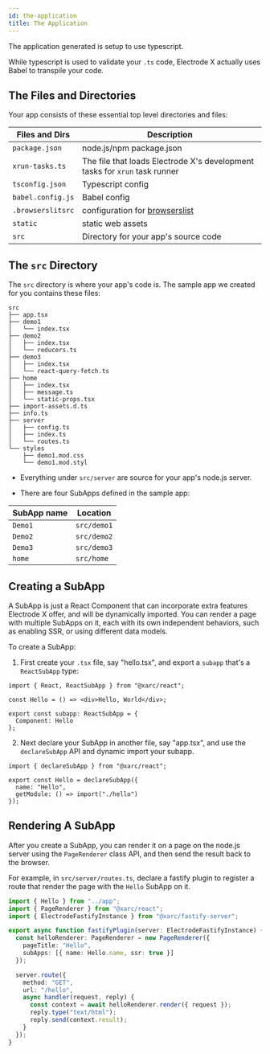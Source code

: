 ```yaml
---
id: the-application
title: The Application
---
```


The application generated is setup to use typescript.

While typescript is used to validate your `.ts` code, Electrode X actually uses Babel to transpile your code.

## The Files and Directories

Your app consists of these essential top level directories and files:

| Files and Dirs    | Description                                                                |
| ----------------- | -------------------------------------------------------------------------- |
| `package.json`    | node.js/npm package.json                                                   |
| `xrun-tasks.ts`   | The file that loads Electrode X's development tasks for `xrun` task runner |
| `tsconfig.json`   | Typescript config                                                          |
| `babel.config.js` | Babel config                                                               |
| `.browserslitsrc` | configuration for [browserslist]                                           |
| `static`          | static web assets                                                          |
| `src`             | Directory for your app's source code                                       |

## The `src` Directory

The `src` directory is where your app's code is. The sample app we created for you contains these files:

```
src
├── app.tsx
├── demo1
│   └── index.tsx
├── demo2
│   ├── index.tsx
│   └── reducers.ts
├── demo3
│   ├── index.tsx
│   └── react-query-fetch.ts
├── home
│   ├── index.tsx
│   ├── message.ts
│   └── static-props.tsx
├── import-assets.d.ts
├── info.ts
├── server
│   ├── config.ts
│   ├── index.ts
│   └── routes.ts
└── styles
    ├── demo1.mod.css
    └── demo1.mod.styl
```

- Everything under `src/server` are source for your app's node.js server.

- There are four SubApps defined in the sample app:

| SubApp name | Location    |
| ----------- | ----------- |
| `Demo1`     | `src/demo1` |
| `Demo2`     | `src/demo2` |
| `Demo3`     | `src/demo3` |
| `home`      | `src/home`  |

## Creating a SubApp

A SubApp is just a React Component that can incorporate extra features Electrode X offer, and will be dynamically imported. You can render a page with multiple SubApps on it, each with its own independent behaviors, such as enabling SSR, or using different data models.

To create a SubApp:

1. First create your `.tsx` file, say "hello.tsx", and export a `subapp` that's a `ReactSubApp` type:

```tsx
import { React, ReactSubApp } from "@xarc/react";

const Hello = () => <div>Hello, World</div>;

export const subapp: ReactSubApp = {
  Component: Hello
};
```

2. Next declare your SubApp in another file, say "app.tsx", and use the `declareSubApp` API and dynamic import your subapp.

```tsx
import { declareSubApp } from "@xarc/react";

export const Hello = declareSubApp({
  name: "Hello",
  getModule: () => import("./hello")
});
```

## Rendering A SubApp

After you create a SubApp, you can render it on a page on the node.js server using the `PageRenderer` class API, and then send the result back to the browser.

For example, in `src/server/routes.ts`, declare a fastify plugin to register a route that render the page with the `Hello` SubApp on it.

```ts
import { Hello } from "../app";
import { PageRenderer } from "@xarc/react";
import { ElectrodeFastifyInstance } from "@xarc/fastify-server";

export async function fastifyPlugin(server: ElectrodeFastifyInstance) {
  const helloRenderer: PageRenderer = new PageRenderer({
    pageTitle: "Hello",
    subApps: [{ name: Hello.name, ssr: true }]
  });

  server.route({
    method: "GET",
    url: "/hello",
    async handler(request, reply) {
      const context = await helloRenderer.render({ request });
      reply.type("text/html");
      reply.send(context.result);
    }
  });
}
```

[browserslist]: https://www.npmjs.com/package/browserslist
